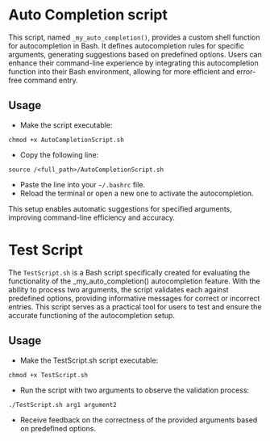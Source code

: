 # Auto Completion script

This script, named ```_my_auto_completion()```, provides a custom shell function for autocompletion in Bash.
It defines autocompletion rules for specific arguments, generating suggestions based on predefined options.
Users can enhance their command-line experience by integrating this autocompletion function into their Bash environment, allowing for more efficient and error-free command entry.

## Usage

- Make the script executable:

```chmod +x AutoCompletionScript.sh```
- Copy the following line:

```source /<full_path>/AutoCompletionScript.sh```
- Paste the line into your ```~/.bashrc``` file.
- Reload the terminal or open a new one to activate the autocompletion.

This setup enables automatic suggestions for specified arguments, improving command-line efficiency and accuracy.

# Test Script

The ```TestScript.sh``` is a Bash script specifically created for evaluating the functionality of the _my_auto_completion() autocompletion feature.
With the ability to process two arguments, the script validates each against predefined options, providing informative messages for correct or incorrect entries.
This script serves as a practical tool for users to test and ensure the accurate functioning of the autocompletion setup.

## Usage

- Make the TestScript.sh script executable:

```chmod +x TestScript.sh```
- Run the script with two arguments to observe the validation process:

```./TestScript.sh arg1 argument2```
- Receive feedback on the correctness of the provided arguments based on predefined options.
